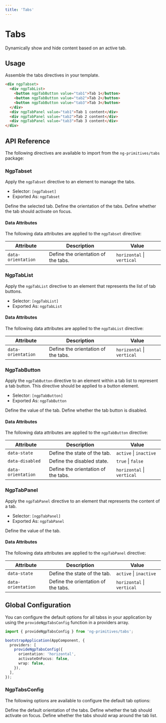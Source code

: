 ```yaml
---
title: 'Tabs'
---
```


# Tabs

Dynamically show and hide content based on an active tab.

<docs-example name="tabs"></docs-example>

## Usage

Assemble the tabs directives in your template.

```html
<div ngpTabset>
  <div ngpTabList>
    <button ngpTabButton value="tab1">Tab 1</button>
    <button ngpTabButton value="tab2">Tab 2</button>
    <button ngpTabButton value="tab3">Tab 3</button>
  </div>
  <div ngpTabPanel value="tab1">Tab 1 content</div>
  <div ngpTabPanel value="tab2">Tab 2 content</div>
  <div ngpTabPanel value="tab3">Tab 3 content</div>
</div>
```

## API Reference

The following directives are available to import from the `ng-primitives/tabs` package:

### NgpTabset

Apply the `ngpTabset` directive to an element to manage the tabs.

- Selector: `[ngpTabset]`
- Exported As: `ngpTabset`

<response-field name="ngpTabsetValue" type="string">
  Define the selected tab.
</response-field>

<response-field name="ngpTabsetOrientation" type="'horizontal' | 'vertical'" default="horizontal">
  Define the orientation of the tabs.
</response-field>

<response-field name="ngpTabsetActivateOnFocus" type="boolean">
  Define whether the tab should activate on focus.
</response-field>

#### Data Attributes

The following data attributes are applied to the `ngpTabset` directive:

| Attribute          | Description                         | Value                      |
| ------------------ | ----------------------------------- | -------------------------- |
| `data-orientation` | Define the orientation of the tabs. | `horizontal` \| `vertical` |

### NgpTabList

Apply the `ngpTabList` directive to an element that represents the list of tab buttons.

- Selector: `[ngpTabList]`
- Exported As: `ngpTabList`

#### Data Attributes

The following data attributes are applied to the `ngpTabList` directive:

| Attribute          | Description                         | Value                      |
| ------------------ | ----------------------------------- | -------------------------- |
| `data-orientation` | Define the orientation of the tabs. | `horizontal` \| `vertical` |

### NgpTabButton

Apply the `ngpTabButton` directive to an element within a tab list to represent a tab button. This directive should be applied to a button element.

- Selector: `[ngpTabButton]`
- Exported As: `ngpTabButton`

<response-field name="ngpTabButtonValue" type="string" required="true">
  Define the value of the tab.
</response-field>

<response-field name="ngpTabButtonDisabled" type="boolean">
  Define whether the tab button is disabled.
</response-field>

#### Data Attributes

The following data attributes are applied to the `ngpTabButton` directive:

| Attribute          | Description                         | Value                      |
| ------------------ | ----------------------------------- | -------------------------- |
| `data-state`       | Define the state of the tab.        | `active` \| `inactive`     |
| `data-disabled`    | Define the disabled state.          | `true` \| `false`          |
| `data-orientation` | Define the orientation of the tabs. | `horizontal` \| `vertical` |

### NgpTabPanel

Apply the `ngpTabPanel` directive to an element that represents the content of a tab.

- Selector: `[ngpTabPanel]`
- Exported As: `ngpTabPanel`

<response-field name="ngpTabPanelValue" type="string" required="true">
  Define the value of the tab.
</response-field>

#### Data Attributes

The following data attributes are applied to the `ngpTabPanel` directive:

| Attribute          | Description                         | Value                      |
| ------------------ | ----------------------------------- | -------------------------- |
| `data-state`       | Define the state of the tab.        | `active` \| `inactive`     |
| `data-orientation` | Define the orientation of the tabs. | `horizontal` \| `vertical` |

## Global Configuration

You can configure the default options for all tabss in your application by using the `provideNgpTabsConfig` function in a providers array.

```ts
import { provideNgpTabsConfig } from 'ng-primitives/tabs';

bootstrapApplication(AppComponent, {
  providers: [
    provideNgpTabsConfig({
      orientation: 'horizontal',
      activateOnFocus: false,
      wrap: false,
    }),
  ],
});
```

### NgpTabsConfig

The following options are available to configure the default tab options:

<response-field name="orientation" type="'horizontal' | 'vertical'" default="horizontal">
  Define the default orientation of the tabs.
</response-field>

<response-field name="activateOnFocus" type="boolean" default="false">
  Define whether the tab should activate on focus.
</response-field>

<response-field name="wrap" type="boolean" default="false">
  Define whether the tabs should wrap around the tab list.
</response-field>

